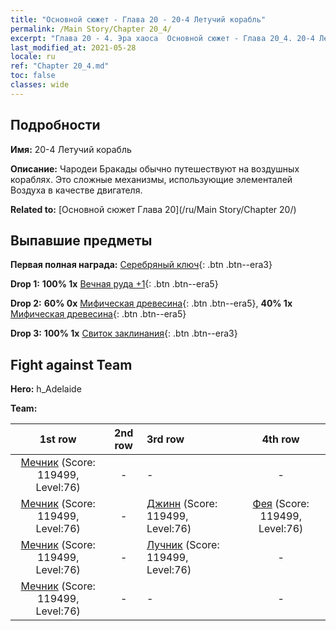 ```yaml
---
title: "Основной сюжет - Глава 20 - 20-4 Летучий корабль"
permalink: /Main Story/Chapter 20_4/
excerpt: "Глава 20 - 4. Эра хаоса  Основной сюжет - Глава 20_4. 20-4 Летучий корабль"
last_modified_at: 2021-05-28
locale: ru
ref: "Chapter 20_4.md"
toc: false
classes: wide
---
```


## Подробности

 **Имя:** 20-4 Летучий корабль

 **Описание:** Чародеи Бракады обычно путешествуют на воздушных кораблях. Это сложные механизмы, использующие элементалей Воздуха в качестве двигателя.

 **Related to:** [Основной сюжет Глава 20](/ru/Main Story/Chapter 20/)

## Выпавшие предметы

 **Первая полная награда:** [Серебряный ключ](/ItemsRU/con_693/){: .btn .btn--era3}

 **Drop 1:** **100% 1x** [Вечная руда +1](/ItemsRU/mat_68/){: .btn .btn--era5}

 **Drop 2:** **60% 0x** [Мифическая древесина](/ItemsRU/mat_62/){: .btn .btn--era5}, **40% 1x** [Мифическая древесина](/ItemsRU/mat_62/){: .btn .btn--era5}

 **Drop 3:** **100% 1x** [Свиток заклинания](/ItemsRU/con_694/){: .btn .btn--era3}


## Fight against Team
 **Hero:** h_Adelaide

 **Team:**


  | 1st row | 2nd row | 3rd row | 4th row |
  |:----:|:----:|:----|:----:|
  | [Мечник](/ru/units/Swordsman/) (Score: 119499, Level:76)  | - | - | - |
  | [Мечник](/ru/units/Swordsman/) (Score: 119499, Level:76)  | - | [Джинн](/ru/units/Genie/) (Score: 119499, Level:76)  | [Фея](/ru/units/Sprite/) (Score: 119499, Level:76)  |
  | [Мечник](/ru/units/Swordsman/) (Score: 119499, Level:76)  | - | [Лучник](/ru/units/Marksman/) (Score: 119499, Level:76)  | - |
  | [Мечник](/ru/units/Swordsman/) (Score: 119499, Level:76)  | - | - | - |


